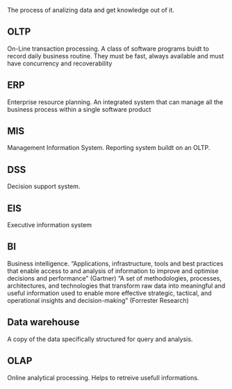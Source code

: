 The process of analizing data and get knowledge out of it.

## OLTP

On-Line transaction processing. A class of software programs buidt to record daily business routine. They must be fast, always available and must have concurrency and recoverability

## ERP

Enterprise resource planning. An integrated system that can manage all the business process within a single software product

## MIS

Management Information System.
Reporting system buildt on an OLTP.

## DSS

Decision support system.

## EIS

Executive information system

## BI

Business intelligence.
“Applications, infrastructure, tools and best practices that enable access to and analysis of information to improve and optimise decisions and performance” (Gartner)
“A set of methodologies, processes, architectures, and technologies that transform raw data into meaningful and useful information used to enable more effective strategic, tactical, and operational insights and decision-making” (Forrester Research)

## Data warehouse

A copy of the data specifically structured for query and analysis.

## OLAP

Online analytical processing.
Helps to retreive usefull informations.
